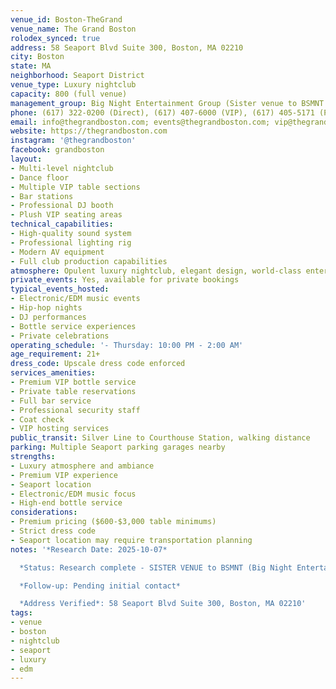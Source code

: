 ```yaml
---
venue_id: Boston-TheGrand
venue_name: The Grand Boston
rolodex_synced: true
address: 58 Seaport Blvd Suite 300, Boston, MA 02210
city: Boston
state: MA
neighborhood: Seaport District
venue_type: Luxury nightclub
capacity: 800 (full venue)
management_group: Big Night Entertainment Group (Sister venue to BSMNT and Mémoire!)
phone: (617) 322-0200 (Direct), (617) 407-6000 (VIP), (617) 405-5171 (Private Events)
email: info@thegrandboston.com; events@thegrandboston.com; vip@thegrandboston.com
website: https://thegrandboston.com
instagram: '@thegrandboston'
facebook: grandboston
layout:
- Multi-level nightclub
- Dance floor
- Multiple VIP table sections
- Bar stations
- Professional DJ booth
- Plush VIP seating areas
technical_capabilities:
- High-quality sound system
- Professional lighting rig
- Modern AV equipment
- Full club production capabilities
atmosphere: Opulent luxury nightclub, elegant design, world-class entertainment focus
private_events: Yes, available for private bookings
typical_events_hosted:
- Electronic/EDM music events
- Hip-hop nights
- DJ performances
- Bottle service experiences
- Private celebrations
operating_schedule: '- Thursday: 10:00 PM - 2:00 AM'
age_requirement: 21+
dress_code: Upscale dress code enforced
services_amenities:
- Premium VIP bottle service
- Private table reservations
- Full bar service
- Professional security staff
- Coat check
- VIP hosting services
public_transit: Silver Line to Courthouse Station, walking distance
parking: Multiple Seaport parking garages nearby
strengths:
- Luxury atmosphere and ambiance
- Premium VIP experience
- Seaport location
- Electronic/EDM music focus
- High-end bottle service
considerations:
- Premium pricing ($600-$3,000 table minimums)
- Strict dress code
- Seaport location may require transportation planning
notes: '*Research Date: 2025-10-07*

  *Status: Research complete - SISTER VENUE to BSMNT (Big Night Entertainment Group)*

  *Follow-up: Pending initial contact*

  *Address Verified*: 58 Seaport Blvd Suite 300, Boston, MA 02210'
tags:
- venue
- boston
- nightclub
- seaport
- luxury
- edm
---
```

